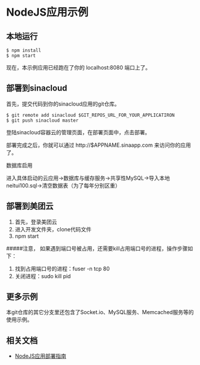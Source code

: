 # NodeJS应用示例

## 本地运行

```
$ npm install
$ npm start
```

现在，本示例应用已经跑在了你的 localhost:8080 端口上了。

## 部署到sinacloud

首先，提交代码到你的sinacloud应用的git仓库。

```
$ git remote add sinacloud $GIT_REPOS_URL_FOR_YOUR_APPLICATIRON
$ git push sinacloud master
```

登陆sinacloud容器云的管理页面，在部署页面中，点击部署。

部署完成之后，你就可以通过 http://$APPNAME.sinaapp.com 来访问你的应用了。

数据库启用

进入具体启动的云应用->数据库与缓存服务->共享性MySQL->导入本地neitui100.sql->清空数据表（为了每年分别区重）

## 部署到美团云
1. 首先，登录美团云
2. 进入开发文件夹，clone代码文件
3. npm start

#####注意， 如果遇到端口号被占用，还需要kill占用端口号的进程，操作步骤如下：

1. 找到占用端口号的进程：fuser -n tcp 80
2. 关闭进程：sudo kill pid

## 更多示例

本git仓库的其它分支里还包含了Socket.io、MySQL服务、Memcached服务等的使用示例。

## 相关文档

- [NodeJS应用部署指南](http://www.sinacloud.com/doc/sae/docker/nodejs-getting-started.html)
